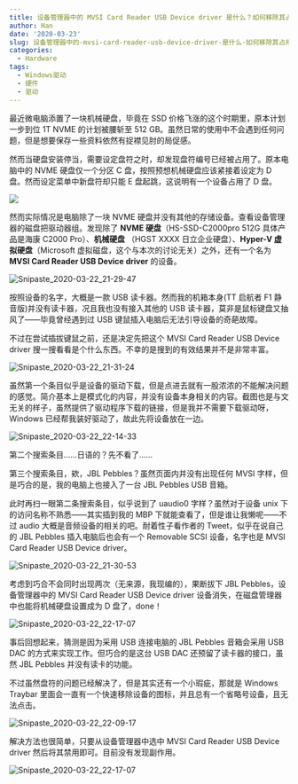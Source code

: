 ```yaml
---
title: 设备管理器中的 MVSI Card Reader USB Device driver 是什么？如何移除其占用盘符？
author: Han
date: '2020-03-23'
slug: 设备管理器中的-mvsi-card-reader-usb-device-driver-是什么-如何移除其占用盘符.zh-hans
categories:
  - Hardware
tags:
  - Windows驱动
  - 硬件
  - 驱动
---
```

最近微电脑添置了一块机械硬盘，毕竟在 SSD 价格飞涨的这个时期里，原本计划一步到位 1T NVME 的计划被腰斩至 512 GB。虽然日常的使用中不会遇到任何问题，但是想要保存一些资料依然有捉襟见肘的局促感。

然而当硬盘安装停当，需要设定盘符之时，却发现盘符编号已经被占用了。原本电脑中的 NVME 硬盘仅一个分区 C 盘，按照预想机械硬盘应该紧接着设定为 D 盘。然而设定菜单中新盘符却只能 E 盘起跳，这说明有一个设备占用了 D 盘。

![](https://picgo-1256649726.cos.ap-chengdu.myqcloud.com/Snipaste_2020-03-22_21-27-53.png)

然而实际情况是电脑除了一块 NVME 硬盘并没有其他的存储设备。查看设备管理器的磁盘把驱动器组。发现除了 **NVME 硬盘**（HS-SSD-C2000pro 512G 具体产品是海康 C2000 Pro）、**机械硬盘** （HGST XXXX 日立企业硬盘）、**Hyper-V 虚拟硬盘**（Microsoft 虚拟磁盘，这个与本次的讨论无关）之外，还有一个名为 **MVSI Card Reader USB Device driver** 的设备。

![Snipaste_2020-03-22_21-29-47](https://picgo-1256649726.cos.ap-chengdu.myqcloud.com/Snipaste_2020-03-22_21-29-47.png)

按照设备的名字，大概是一款 USB 读卡器。然而我的机箱本身(TT 启航者 F1 静音版)并没有读卡器，况且我也没有接入其他的 USB 读卡器，莫非是鼠标键盘又抽风了——毕竟曾经遇到过 USB 键鼠插入电脑后无法引导设备的奇葩故障。

不过在尝试插拔键鼠之前，还是决定先把这个 MVSI Card Reader USB Device driver 搜一搜看看是个什么东西。不幸的是搜到的有效结果并不是非常丰富。

![Snipaste_2020-03-22_21-31-24](https://picgo-1256649726.cos.ap-chengdu.myqcloud.com/Snipaste_2020-03-22_21-31-24.png)

虽然第一个条目似乎是设备的驱动下载，但是点进去就有一股浓浓的不能解决问题的感觉。简介基本上是模式化的内容，并没有设备本身相关的内容。截图也是与文无关的样子，虽然提供了驱动程序下载的链接，但是我并不需要下载驱动呀，Windows 已经帮我装好驱动了，故此先将设备放在一边。

![Snipaste_2020-03-22_22-14-33](https://picgo-1256649726.cos.ap-chengdu.myqcloud.com/Snipaste_2020-03-22_22-14-33.png)

第二个搜索条目……日语的？先不看了……

第三个搜索条目，欸，JBL Pebbles？虽然页面内并没有出现任何 MVSI 字样，但是巧合的是，我的电脑上也接入了一台 JBL Pebbles USB 音箱。

此时再扫一眼第二条搜索条目，似乎说到了 uaudio0 字样？虽然对于设备 unix 下的访问名称不熟悉——其实插到我的 MBP 下就能查看了，但是谁让我懒呢——不过 audio 大概是音频设备的相关的吧。耐着性子看作者的 Tweet，似乎在说自己的 JBL Pebbles 插入电脑后也会有一个 Removable SCSI 设备，名字也是  MVSI Card Reader USB Device driver。

![Snipaste_2020-03-22_21-30-53](https://picgo-1256649726.cos.ap-chengdu.myqcloud.com/Snipaste_2020-03-22_21-30-53.png)

考虑到巧合不会同时出现两次（无来源，我现编的），果断拔下 JBL Pebbles，设备管理器中的  MVSI Card Reader USB Device driver 设备消失，在磁盘管理器中也能将机械硬盘设置成为 D 盘了，done！

![Snipaste_2020-03-22_22-17-07](https://picgo-1256649726.cos.ap-chengdu.myqcloud.com/Snipaste_2020-03-22_22-17-07.png)

事后回想起来，猜测是因为采用 USB 连接电脑的 JBL Pebbles 音箱会采用 USB DAC 的方式来实现工作。但巧合的是这台 USB DAC 还预留了读卡器的接口，虽然 JBL Pebbles 并没有读卡的功能。

不过虽然盘符的问题已经解决了，但是其实还有一个小瑕疵，那就是 Windows Traybar 里面会一直有一个快速移除设备的图标，并且总有一个省略号设备，且无法点击。

![Snipaste_2020-03-22_22-09-17](https://picgo-1256649726.cos.ap-chengdu.myqcloud.com/Snipaste_2020-03-22_22-09-17.png)

解决方法也很简单，只要从设备管理器中选中 MVSI Card Reader USB Device driver 然后将其禁用即可。目前没有发现副作用。

![Snipaste_2020-03-22_22-17-07](https://picgo-1256649726.cos.ap-chengdu.myqcloud.com/Snipaste_2020-03-22_22-17-07.png)
